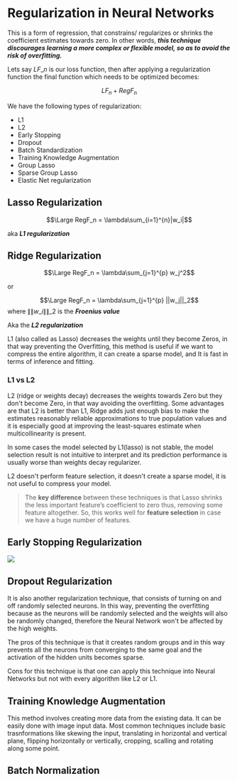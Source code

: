 # Regularization in Neural Networks

This is a form of regression, that constrains/ regularizes or shrinks the coefficient estimates towards zero. In other words, _**this technique discourages learning a more complex or flexible model, so as to avoid the risk of overfitting.**_

Lets say $LF\_n$ is our loss function, then after applying a regularization function the final function which needs to be optimized becomes:

$$LF_n + RegF_n$$

We have the following types of regularization:

* L1
* L2
* Early Stopping
* Dropout
* Batch Standardization
* Training Knowledge Augmentation
* Group Lasso
* Sparse Group Lasso
* Elastic Net regularization

## Lasso Regularization

$$\Large RegF_n = \lambda\sum_{i=1}^{n}|w_i|$$

aka _**L1 regularization**_

## Ridge Regularization

$$\Large RegF_n = \lambda\sum_{j=1}^{p} w_j^2$$

or

$$\Large RegF_n = \lambda\sum_{j=1}^{p} ||w_j||_2$$ where $\|\|w\_i\|\|\_2$ is the _**Froenius value**_

Aka the _**L2 regularization**_

L1 \(also called as Lasso\) decreases the weights until they become Zeros, in that way preventing the Overfitting, this method is useful if we want to compress the entire algorithm, it can create a sparse model, and It is fast in terms of inference and fitting.

### L1 vs L2

L2 \(ridge or weights decay\) decreases the weights towards Zero but they don't become Zero, in that way avoiding the overfitting. Some advantages are that L2 is better than L1, Ridge adds just enough bias to make the estimates reasonably reliable approximations to true population values and it is especially good at improving the least-squares estimate when multicollinearity is present.

In some cases the model selected by L1\(lasso\) is not stable, the model selection result is not intuitive to interpret and its prediction performance is usually worse than weights decay regularizer.

L2 doesn't perform feature selection, it doesn't create a sparse model, it is not useful to compress your model.

> The **key difference** between these techniques is that Lasso shrinks the less important feature’s coefficient to zero thus, removing some feature altogether. So, this works well for **feature selection** in case we have a huge number of features.

## Early Stopping Regularization

![](https://github.com/SB-Jr/machine_learning_concepts/tree/75bc85df6e1576b11c61a2632d5e995138dd25b9/assets/early_stopping.png)

## Dropout Regularization

It is also another regularization technique, that consists of turning on and off randomly selected neurons. In this way, preventing the overfitting because as the neurons will be randomly selected and the weights will also be randomly changed, therefore the Neural Network won't be affected by the high weights.

The pros of this technique is that it creates random groups and in this way prevents all the neurons from converging to the same goal and the activation of the hidden units becomes sparse.

Cons for this technique is that one can apply this technique into Neural Networks but not with every algorithm like L2 or L1.

## Training Knowledge Augmentation

This method involves creating more data from the existing data. It can be easily done with image input data. Most common techniques include basic trasnformations like skewing the input, translating in horizontal and vertical plane, flipping horizontally or vertically, cropping, scalling and rotating along some point.

## Batch Normalization

